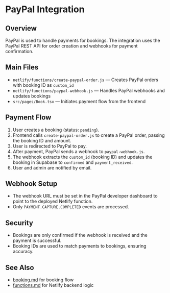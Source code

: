 # PayPal Integration

## Overview
PayPal is used to handle payments for bookings. The integration uses the PayPal REST API for order creation and webhooks for payment confirmation.

## Main Files
- `netlify/functions/create-paypal-order.js` — Creates PayPal orders with booking ID as `custom_id`
- `netlify/functions/paypal-webhook.js` — Handles PayPal webhooks and updates bookings
- `src/pages/Book.tsx` — Initiates payment flow from the frontend

## Payment Flow
1. User creates a booking (status: `pending`).
2. Frontend calls `create-paypal-order.js` to create a PayPal order, passing the booking ID and amount.
3. User is redirected to PayPal to pay.
4. After payment, PayPal sends a webhook to `paypal-webhook.js`.
5. The webhook extracts the `custom_id` (booking ID) and updates the booking in Supabase to `confirmed` and `payment_received`.
6. User and admin are notified by email.

## Webhook Setup
- The webhook URL must be set in the PayPal developer dashboard to point to the deployed Netlify function.
- Only `PAYMENT.CAPTURE.COMPLETED` events are processed.

## Security
- Bookings are only confirmed if the webhook is received and the payment is successful.
- Booking IDs are used to match payments to bookings, ensuring accuracy.

## See Also
- [booking.md](./booking.md) for booking flow
- [functions.md](./functions.md) for Netlify backend logic 